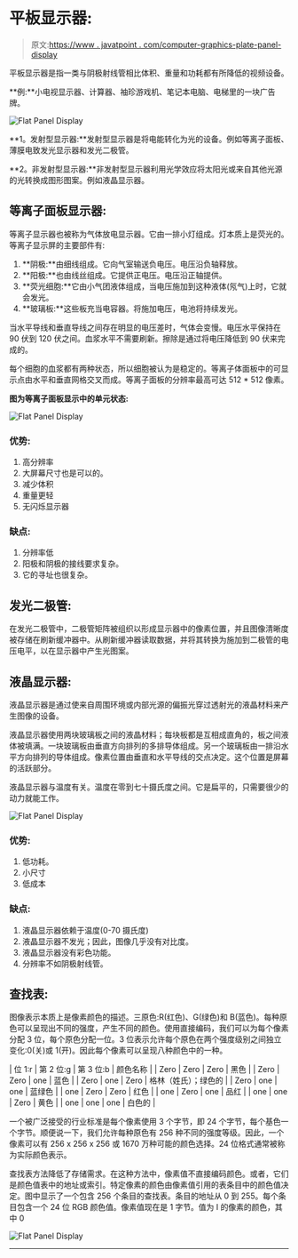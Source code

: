 # 平板显示器:

> 原文:[https://www . javatpoint . com/computer-graphics-plate-panel-display](https://www.javatpoint.com/computer-graphics-flat-panel-display)

平板显示器是指一类与阴极射线管相比体积、重量和功耗都有所降低的视频设备。

**例:**小电视显示器、计算器、袖珍游戏机、笔记本电脑、电梯里的一块广告牌。

![Flat Panel Display](../Images/edfff1cebe3163932319aa91d82c96e2.png)

**1。发射型显示器:**发射型显示器是将电能转化为光的设备。例如等离子面板、薄膜电致发光显示器和发光二极管。

**2。非发射型显示器:**非发射型显示器利用光学效应将太阳光或来自其他光源的光转换成图形图案。例如液晶显示器。

## 等离子面板显示器:

等离子显示器也被称为气体放电显示器。它由一排小灯组成。灯本质上是荧光的。等离子显示屏的主要部件有:

1.  **阴极:**由细线组成。它向气室输送负电压。电压沿负轴释放。
2.  **阳极:**也由线丝组成。它提供正电压。电压沿正轴提供。
3.  **荧光细胞:**它由小气团液体组成，当电压施加到这种液体(氖气)上时，它就会发光。
4.  **玻璃板:**这些板充当电容器。将施加电压，电池将持续发光。

当水平导线和垂直导线之间存在明显的电压差时，气体会变慢。电压水平保持在 90 伏到 120 伏之间。血浆水平不需要刷新。擦除是通过将电压降低到 90 伏来完成的。

每个细胞的血浆都有两种状态，所以细胞被认为是稳定的。等离子体面板中的可显示点由水平和垂直网格交叉而成。等离子面板的分辨率最高可达 512 * 512 像素。

**图为等离子面板显示中的单元状态:**

![Flat Panel Display](../Images/87ab781d6b408639622bae44e8a9428c.png)

### 优势:

1.  高分辨率
2.  大屏幕尺寸也是可以的。
3.  减少体积
4.  重量更轻
5.  无闪烁显示器

### 缺点:

1.  分辨率低
2.  阳极和阴极的接线要求复杂。
3.  它的寻址也很复杂。

## 发光二极管:

在发光二极管中，二极管矩阵被组织以形成显示器中的像素位置，并且图像清晰度被存储在刷新缓冲器中。从刷新缓冲器读取数据，并将其转换为施加到二极管的电压电平，以在显示器中产生光图案。

## 液晶显示器:

液晶显示器是通过使来自周围环境或内部光源的偏振光穿过透射光的液晶材料来产生图像的设备。

液晶显示器使用两块玻璃板之间的液晶材料；每块板都是互相成直角的，板之间液体被填满。一块玻璃板由垂直方向排列的多排导体组成。另一个玻璃板由一排沿水平方向排列的导体组成。像素位置由垂直和水平导线的交点决定。这个位置是屏幕的活跃部分。

液晶显示器与温度有关。温度在零到七十摄氏度之间。它是扁平的，只需要很少的动力就能工作。

![Flat Panel Display](../Images/54741d8d7c1ce2fcee7be921de097303.png)

### 优势:

1.  低功耗。
2.  小尺寸
3.  低成本

### 缺点:

1.  液晶显示器依赖于温度(0-70 摄氏度)
2.  液晶显示器不发光；因此，图像几乎没有对比度。
3.  液晶显示器没有彩色功能。
4.  分辨率不如阴极射线管。

## 查找表:

图像表示本质上是像素颜色的描述。三原色:R(红色)、G(绿色)和 B(蓝色)。每种原色可以呈现出不同的强度，产生不同的颜色。使用直接编码，我们可以为每个像素分配 3 位，每个原色分配一位。3 位表示允许每个原色在两个强度级别之间独立变化:0(关)或 1(开)。因此每个像素可以呈现八种颜色中的一种。

| 位 1:r | 第 2 位:g | 第 3 位:b | 颜色名称 |
| Zero | Zero | Zero | 黑色 |
| Zero | Zero | one | 蓝色 |
| Zero | one | Zero | 格林（姓氏）；绿色的 |
| Zero | one | one | 蓝绿色 |
| one | Zero | Zero | 红色 |
| one | Zero | one | 品红 |
| one | one | Zero | 黄色 |
| one | one | one | 白色的 |

一个被广泛接受的行业标准是每个像素使用 3 个字节，即 24 个字节，每个基色一个字节。顺便说一下，我们允许每种原色有 256 种不同的强度等级。因此，一个像素可以有 256 x 256 x 256 或 1670 万种可能的颜色选择。24 位格式通常被称为实际颜色表示。

查找表方法降低了存储需求。在这种方法中，像素值不直接编码颜色。或者，它们是颜色值表中的地址或索引。特定像素的颜色由像素值引用的表条目中的颜色值决定。图中显示了一个包含 256 个条目的查找表。条目的地址从 0 到 255。每个条目包含一个 24 位 RGB 颜色值。像素值现在是 1 字节。值为 I 的像素的颜色，其中 0

![Flat Panel Display](../Images/e1821a84c111d137a40d4e417e9caa2e.png)

* * *